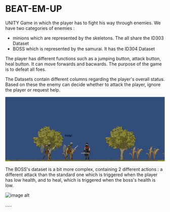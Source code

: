 # BEAT-EM-UP
UNITY Game in which the player has to fight his way through enemies. We have two categories of enemies : 
  - minions which are represented by the skeletons. The all share the ID303 Dataset
  - BOSS which is represented by the samurai. It has the ID304 Dataset

The player has different functions such as a jumping button, attack button, heal button. It can move forwards and bacwards.
The purpose of the game is to defeat all foes.

The Datasets contain different columns regarding the player's overall status. Based on these the enemy can decide whether to attack the player, ignore the player or request help.

![image alt](https://github.com/stefanione/BEAT-EM-UP/blob/d3142dc361b3f3a3135fa2f2e8e0d7bfb5dc7f03/Minions-ss.png)

The BOSS's dataset is a bit more complex, containing 2 different actions : a different attack than the standard one which is triggered when the player has low health, and to heal, which is triggered when the boss's health is low.

![image alt]((https://github.com/stefanione/BEAT-EM-UP/blob/928ca40021caec40502ce1169637cd33476dbb44/Healing-Boss.png))

.....


